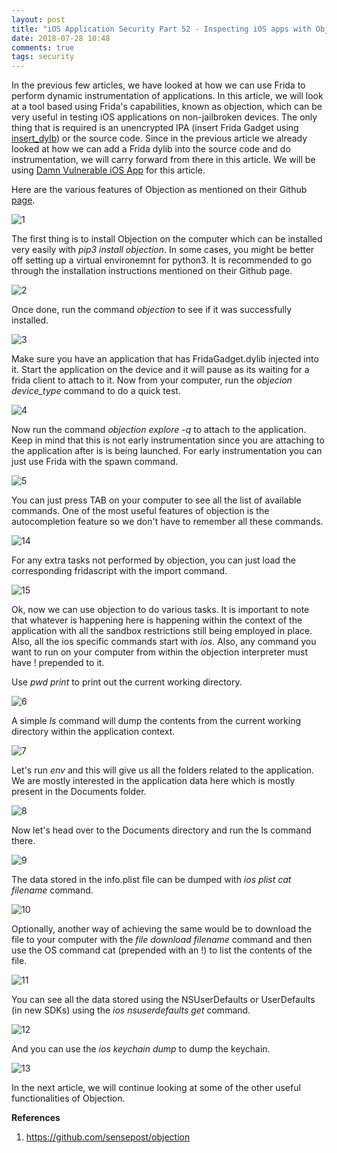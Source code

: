 ```yaml
---
layout: post
title: "iOS Application Security Part 52 - Inspecting iOS apps with Objection"
date: 2018-07-28 10:48
comments: true
tags: security 
---
```

In the previous few articles, we have looked at how we can use Frida to perform dynamic instrumentation of applications. In this article, we will look at a tool based using Frida's capabilities, known as <a hred="https://github.com/sensepost/objection">objection</a>, which can be very useful in testing iOS applications on non-jailbroken devices. The only thing that is required is an unencrypted IPA (insert Frida Gadget using [insert_dylb](https://github.com/Tyilo/insert_dylib)) or the source code. Since in the previous article we already looked at how we can add a Frida dylib into the source code and do instrumentation, we will carry forward from there in this article. We will be using [Damn Vulnerable iOS App](http://damnvulnerableiosapp.com) for this article.

<!--more-->

Here are the various features of Objection as mentioned on their Github [page](https://github.com/sensepost/objection).

![1](/images/posts/ios52/1.png) 

The first thing is to install Objection on the computer which can be installed very easily with _pip3 install objection_. In some cases, you might be better off setting up a virtual environemnt for python3\. It is recommended to go through the installation instructions mentioned on their Github page.

![2](/images/posts/ios52/2.png)

Once done, run the command _objection_ to see if it was successfully installed.

![3](/images/posts/ios52/3.png)

Make sure you have an application that has FridaGadget.dylib injected into it. Start the application on the device and it will pause as its waiting for a frida client to attach to it. Now from your computer, run the _objecion device_type_ command to do a quick test.

![4](/images/posts/ios52/4.png)

Now run the command _objection explore -q_ to attach to the application. Keep in mind that this is not early instrumentation since you are attaching to the application after is is being launched. For early instrumentation you can just use Frida with the spawn command.

![5](/images/posts/ios52/5.png)

You can just press TAB on your computer to see all the list of available commands. One of the most useful features of objection is the autocompletion feature so we don't have to remember all these commands.

![14](/images/posts/ios52/14.png)

For any extra tasks not performed by objection, you can just load the corresponding fridascript with the import command.

![15](/images/posts/ios52/15.png)

Ok, now we can use objection to do various tasks. It is important to note that whatever is happening here is happening within the context of the application with all the sandbox restrictions still being employed in place. Also, all the ios specific commands start with _ios_. Also, any command you want to run on your computer from within the objection interpreter must have ! prepended to it.

Use _pwd print_ to print out the current working directory.

![6](/images/posts/ios52/6.png)

A simple _ls_ command will dump the contents from the current working directory within the application context.

![7](/images/posts/ios52/7.png)

Let's run _env_ and this will give us all the folders related to the application. We are mostly interested in the application data here which is mostly present in the Documents folder.

![8](/images/posts/ios52/8.png)

Now let's head over to the Documents directory and run the ls command there.

![9](/images/posts/ios52/9.png)

The data stored in the info.plist file can be dumped with _ios plist cat filename_ command.

![10](/images/posts/ios52/10.png)

Optionally, another way of achieving the same would be to download the file to your computer with the _file download filename_ command and then use the OS command cat (prepended with an !) to list the contents of the file.

![11](/images/posts/ios52/11.png)

You can see all the data stored using the NSUserDefaults or UserDefaults (in new SDKs) using the _ios nsuserdefaults get_ command.

![12](/images/posts/ios52/12.png)

And you can use the _ios keychain dump_ to dump the keychain.

![13](/images/posts/ios52/13.png)

In the next article, we will continue looking at some of the other useful functionalities of Objection.

**References**

1.  https://github.com/sensepost/objection